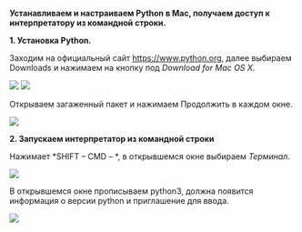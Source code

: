**Устанавливаем и настраиваем Python в Mac, получаем доступ к интерпретатору из командной строки.**

**1.	Установка Python.**

Заходим на официальный сайт https://www.python.org, далее выбираем Downloads и нажимаем на кнопку под *Download for Mac OS X*.

![](https://github.com/AlyonaZh/guides/blob/master/python/pics/mac/python_mac_1.jpg?raw=true)
![](https://github.com/AlyonaZh/guides/blob/master/python/pics/mac/python_mac_2.jpg?raw=true)

Открываем загаженный пакет и нажимаем Продолжить в каждом окне.

![](https://github.com/AlyonaZh/guides/blob/master/python/pics/mac/standart_installation.jpg?raw=true)

**2.	Запускаем интерпретатор из командной строки**

Нажимает *SHIFT – CMD – *, в открывшемся окне выбираем *Терминал*.

![](https://github.com/AlyonaZh/guides/blob/master/python/pics/mac/terminal.jpg?raw=true)

В открывшемся окне прописываем python3, должна появится информация о версии python и приглашение для ввода.

![](https://github.com/AlyonaZh/guides/blob/master/python/pics/mac/info.jpg?raw=true)
